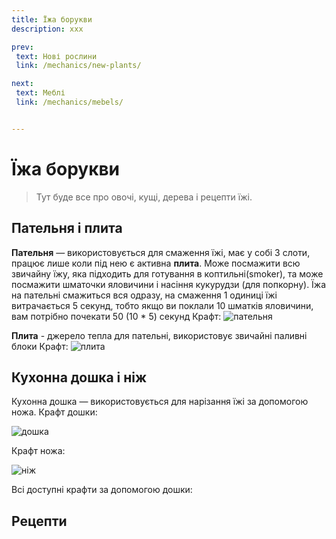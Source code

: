 ```yaml
---
title: Їжа борукви 
description: xxx

prev:
 text: Нові рослини
 link: /mechanics/new-plants/

next:
 text: Меблі
 link: /mechanics/mebels/


---
```


# Їжа борукви
> Тут буде все про овочі, кущі, дерева і рецепти їжі.

## Пательня і плита

**Пательня** — використовується для смаження їжі, має у собі 3 слоти, працює лише коли під нею є активна **плита**. Може посмажити всю звичайну їжу, яка підходить для готування в коптильні(smoker), та може посмажити шматочки яловичини і насіння кукурудзи (для попкорну). Їжа на пательні смажиться вся одразу, на смаження 1 одиниці їжі витрачається 5 секунд, тобто якщо ви поклали 10 шматків яловичини, вам потрібно почекати 50 (10 * 5) секунд
Крафт:
<img src='' alt='пательня'></img>

**Плита** - джерело тепла для пательні, використовує звичайні паливні блоки
Крафт:
<img src='' alt='плита'></img>

## Кухонна дошка і ніж
Кухонна дошка — використовується для нарізання їжі за допомогою ножа.
Крафт дошки:

<img src='' alt='дошка'></img>

Крафт ножа:

<img src='' alt='ніж'></img>

Всі доступні крафти за допомогою дошки:
        
## Рецепти
